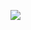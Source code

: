 ![]({{site.baseurl}}/http://3.bp.blogspot.com/-auBX93_wEIE/VY4UdEJ4AnI/AAAAAAAAAdw/4Qv_tYxR8jg/s1600/Humdrum%2BDemo%2B1.png)